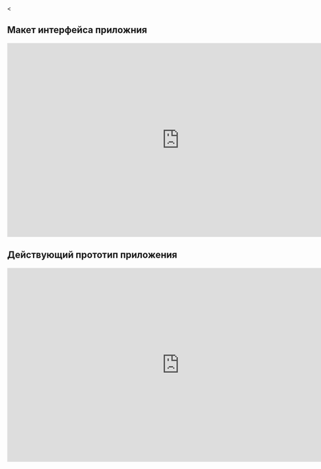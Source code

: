 <<!--## Дизайн-макет интерфейса
![](diagrams/Wireframe.png)
-->

## Макет интерфейса приложния

<iframe style="border: 1px solid rgba(0, 0, 0, 0.1);" width="800" height="450" src="https://embed.figma.com/design/mdQ5NF5X9bln942nrwOpVy/Wireframes-Kit--Free---Community-?node-id=202-5106&embed-host=share" allowfullscreen></iframe>

## Действующий прототип приложения

<iframe style="border: 1px solid rgba(0, 0, 0, 0.1);" width="800" height="450" src="https://embed.figma.com/proto/mdQ5NF5X9bln942nrwOpVy/Wireframes-Kit--Free---Community-?node-id=205-1452&p=f&scaling=scale-down&content-scaling=fixed&page-id=202%3A5106&starting-point-node-id=205%3A1452&embed-host=share" allowfullscreen></iframe>
